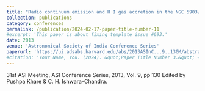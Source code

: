 ```yaml
---
title: "Radio continuum emission and H I gas accretion in the NGC 5903/5898 compact group of early-type galaxies"
collection: publications
category: conferences
permalink: /publication/2024-02-17-paper-title-number-11
#excerpt: 'This paper is about fixing template issue #693.'
date: 2013
venue: 'Astronomical Society of India Conference Series'
paperurl: 'https://ui.adsabs.harvard.edu/abs/2013ASInC...9..130M/abstract'
#citation: 'Your Name, You. (2024). &quot;Paper Title Number 3.&quot; <i>GitHub Journal of Bugs</i>. 1(3).'
---
```


31st ASI Meeting, ASI Conference Series, 2013, Vol. 9, pp 130 Edited by Pushpa Khare & C. H. Ishwara-Chandra.
